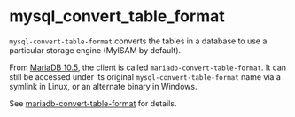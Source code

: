 
# mysql_convert_table_format

`mysql-convert-table-format` converts the tables in a database to use a particular storage engine (MyISAM by default).


From [MariaDB 10.5](../../../release-notes/mariadb-community-server/what-is-mariadb-105.md), the client is called `mariadb-convert-table-format`. It can still be accessed under its original `mysql-convert-table-format` name via a symlink in Linux, or an alternate binary in Windows.


See [mariadb-convert-table-format](../mariadb-convert-table-format.md) for details.


